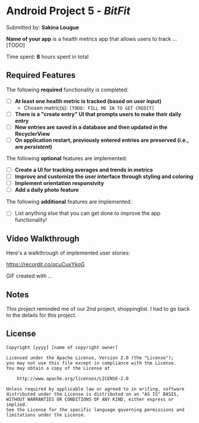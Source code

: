 # Android Project 5 - *BitFit*

Submitted by: **Sakina Lougue**

**Name of your app** is a health metrics app that allows users to track ... [TODO] 

Time spent: **8** hours spent in total

## Required Features

The following **required** functionality is completed:

- [ ] **At least one health metric is tracked (based on user input)**
  - Chosen metric(s): `[TODO: FILL ME IN TO GET CREDIT]`
- [ ] **There is a "create entry" UI that prompts users to make their daily entry**
- [ ] **New entries are saved in a database and then updated in the RecyclerView**
- [ ] **On application restart, previously entered entries are preserved (i.e., are *persistent*)**
 
The following **optional** features are implemented:

- [ ] **Create a UI for tracking averages and trends in metrics**
- [ ] **Improve and customize the user interface through styling and coloring**
- [ ] **Implement orientation responsivity**
- [ ] **Add a daily photo feature**

The following **additional** features are implemented:

- [ ] List anything else that you can get done to improve the app functionality!

## Video Walkthrough

Here's a walkthrough of implemented user stories:

https://recordit.co/qcuCuxYkoG

<!-- Replace this with whatever GIF tool you used! -->
GIF created with ...  
<!-- Recommended tools:
[Kap](https://getkap.co/) for macOS
[ScreenToGif](https://www.screentogif.com/) for Windows
[peek](https://github.com/phw/peek) for Linux. -->

## Notes

This project reminded me of our 2nd project, shoppinglist. I had to go back to the details for this project.

## License

    Copyright [yyyy] [name of copyright owner]

    Licensed under the Apache License, Version 2.0 (the "License");
    you may not use this file except in compliance with the License.
    You may obtain a copy of the License at

        http://www.apache.org/licenses/LICENSE-2.0

    Unless required by applicable law or agreed to in writing, software
    distributed under the License is distributed on an "AS IS" BASIS,
    WITHOUT WARRANTIES OR CONDITIONS OF ANY KIND, either express or implied.
    See the License for the specific language governing permissions and
    limitations under the License.
